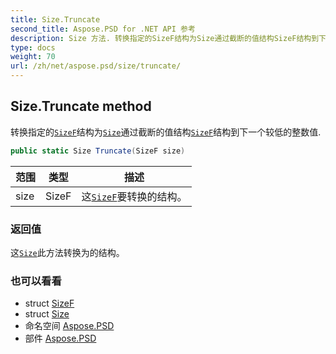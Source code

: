 ```yaml
---
title: Size.Truncate
second_title: Aspose.PSD for .NET API 参考
description: Size 方法. 转换指定的SizeF结构为Size通过截断的值结构SizeF结构到下一个较低的整数值.
type: docs
weight: 70
url: /zh/net/aspose.psd/size/truncate/
---
```

## Size.Truncate method

转换指定的[`SizeF`](../../sizef/)结构为[`Size`](../)通过截断的值结构[`SizeF`](../../sizef/)结构到下一个较低的整数值.

```csharp
public static Size Truncate(SizeF size)
```

| 范围 | 类型 | 描述 |
| --- | --- | --- |
| size | SizeF | 这[`SizeF`](../../sizef/)要转换的结构。 |

### 返回值

这[`Size`](../)此方法转换为的结构。

### 也可以看看

* struct [SizeF](../../sizef/)
* struct [Size](../)
* 命名空间 [Aspose.PSD](../../size/)
* 部件 [Aspose.PSD](../../../)


